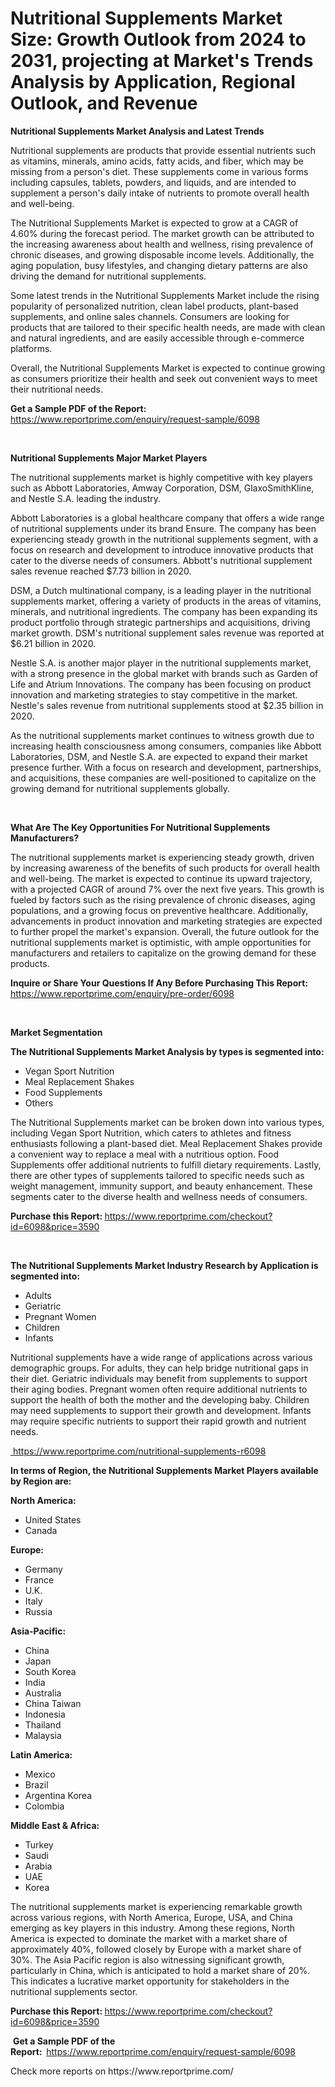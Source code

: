 <p><h1>Nutritional Supplements Market Size: Growth Outlook from 2024 to 2031, projecting at Market's Trends Analysis by Application, Regional Outlook, and Revenue</h1></p><p><strong>Nutritional Supplements Market Analysis and Latest Trends</strong></p>
<p><p>Nutritional supplements are products that provide essential nutrients such as vitamins, minerals, amino acids, fatty acids, and fiber, which may be missing from a person's diet. These supplements come in various forms including capsules, tablets, powders, and liquids, and are intended to supplement a person's daily intake of nutrients to promote overall health and well-being.</p><p>The Nutritional Supplements Market is expected to grow at a CAGR of 4.60% during the forecast period. The market growth can be attributed to the increasing awareness about health and wellness, rising prevalence of chronic diseases, and growing disposable income levels. Additionally, the aging population, busy lifestyles, and changing dietary patterns are also driving the demand for nutritional supplements.</p><p>Some latest trends in the Nutritional Supplements Market include the rising popularity of personalized nutrition, clean label products, plant-based supplements, and online sales channels. Consumers are looking for products that are tailored to their specific health needs, are made with clean and natural ingredients, and are easily accessible through e-commerce platforms.</p><p>Overall, the Nutritional Supplements Market is expected to continue growing as consumers prioritize their health and seek out convenient ways to meet their nutritional needs.</p></p>
<p><strong>Get a Sample PDF of the Report:&nbsp;</strong> <a href="https://www.reportprime.com/enquiry/request-sample/6098">https://www.reportprime.com/enquiry/request-sample/6098</a></p>
<p>&nbsp;</p>
<p><strong>Nutritional Supplements Major Market Players</strong></p>
<p><p>The nutritional supplements market is highly competitive with key players such as Abbott Laboratories, Amway Corporation, DSM, GlaxoSmithKline, and Nestle S.A. leading the industry. </p><p>Abbott Laboratories is a global healthcare company that offers a wide range of nutritional supplements under its brand Ensure. The company has been experiencing steady growth in the nutritional supplements segment, with a focus on research and development to introduce innovative products that cater to the diverse needs of consumers. Abbott's nutritional supplement sales revenue reached $7.73 billion in 2020.</p><p>DSM, a Dutch multinational company, is a leading player in the nutritional supplements market, offering a variety of products in the areas of vitamins, minerals, and nutritional ingredients. The company has been expanding its product portfolio through strategic partnerships and acquisitions, driving market growth. DSM's nutritional supplement sales revenue was reported at $6.21 billion in 2020.</p><p>Nestle S.A. is another major player in the nutritional supplements market, with a strong presence in the global market with brands such as Garden of Life and Atrium Innovations. The company has been focusing on product innovation and marketing strategies to stay competitive in the market. Nestle's sales revenue from nutritional supplements stood at $2.35 billion in 2020.</p><p>As the nutritional supplements market continues to witness growth due to increasing health consciousness among consumers, companies like Abbott Laboratories, DSM, and Nestle S.A. are expected to expand their market presence further. With a focus on research and development, partnerships, and acquisitions, these companies are well-positioned to capitalize on the growing demand for nutritional supplements globally.</p></p>
<p>&nbsp;</p>
<p><strong>What Are The Key Opportunities For Nutritional Supplements Manufacturers?</strong></p>
<p><p>The nutritional supplements market is experiencing steady growth, driven by increasing awareness of the benefits of such products for overall health and well-being. The market is expected to continue its upward trajectory, with a projected CAGR of around 7% over the next five years. This growth is fueled by factors such as the rising prevalence of chronic diseases, aging populations, and a growing focus on preventive healthcare. Additionally, advancements in product innovation and marketing strategies are expected to further propel the market's expansion. Overall, the future outlook for the nutritional supplements market is optimistic, with ample opportunities for manufacturers and retailers to capitalize on the growing demand for these products.</p></p>
<p><strong>Inquire or Share Your Questions If Any Before Purchasing This Report:</strong> <a href="https://www.reportprime.com/enquiry/pre-order/6098">https://www.reportprime.com/enquiry/pre-order/6098</a></p>
<p>&nbsp;</p>
<p><strong>Market Segmentation</strong></p>
<p><strong>The Nutritional Supplements Market Analysis by types is segmented into:</strong></p>
<p><ul><li>Vegan Sport Nutrition</li><li>Meal Replacement Shakes</li><li>Food Supplements</li><li>Others</li></ul></p>
<p><p>The Nutritional Supplements market can be broken down into various types, including Vegan Sport Nutrition, which caters to athletes and fitness enthusiasts following a plant-based diet. Meal Replacement Shakes provide a convenient way to replace a meal with a nutritious option. Food Supplements offer additional nutrients to fulfill dietary requirements. Lastly, there are other types of supplements tailored to specific needs such as weight management, immunity support, and beauty enhancement. These segments cater to the diverse health and wellness needs of consumers.</p></p>
<p><strong>Purchase this Report:&nbsp;</strong><a href="https://www.reportprime.com/checkout?id=6098&price=3590">https://www.reportprime.com/checkout?id=6098&price=3590</a></p>
<p>&nbsp;</p>
<p><strong>The Nutritional Supplements Market Industry Research by Application is segmented into:</strong></p>
<p><ul><li>Adults</li><li>Geriatric</li><li>Pregnant Women</li><li>Children</li><li>Infants</li></ul></p>
<p><p>Nutritional supplements have a wide range of applications across various demographic groups. For adults, they can help bridge nutritional gaps in their diet. Geriatric individuals may benefit from supplements to support their aging bodies. Pregnant women often require additional nutrients to support the health of both the mother and the developing baby. Children may need supplements to support their growth and development. Infants may require specific nutrients to support their rapid growth and nutrient needs.</p></p>
<p><a href="https://www.reportprime.com/nutritional-supplements-r6098">&nbsp;https://www.reportprime.com/nutritional-supplements-r6098</a></p>
<p><strong>In terms of Region, the Nutritional Supplements Market Players available by Region are:</strong></p>
<p>
    <p> <strong> North America: </strong>
        <ul>
            <li>United States</li>
            <li>Canada</li>
        </ul>
        </p> 
    <p> <strong> Europe: </strong>
        <ul>
            <li>Germany</li>
            <li>France</li>
            <li>U.K.</li>
            <li>Italy</li>
            <li>Russia</li>
        </ul>
        </p> 
    <p> <strong> Asia-Pacific: </strong>
        <ul>
            <li>China</li>
            <li>Japan</li>
            <li>South Korea</li>
            <li>India</li>
            <li>Australia</li>
            <li>China Taiwan</li>
            <li>Indonesia</li>
            <li>Thailand</li>
            <li>Malaysia</li>
        </ul>
        </p> 
    <p> <strong> Latin America: </strong>
        <ul>
            <li>Mexico</li>
            <li>Brazil</li>
            <li>Argentina Korea</li>
            <li>Colombia</li>
        </ul>
        </p> 
    <p> <strong> Middle East & Africa: </strong>
        <ul>
            <li>Turkey</li>
            <li>Saudi</li>
            <li>Arabia</li>
            <li>UAE</li>
            <li>Korea</li>
        </ul>
    </p>
    </p>
<p><p>The nutritional supplements market is experiencing remarkable growth across various regions, with North America, Europe, USA, and China emerging as key players in this industry. Among these regions, North America is expected to dominate the market with a market share of approximately 40%, followed closely by Europe with a market share of 30%. The Asia Pacific region is also witnessing significant growth, particularly in China, which is anticipated to hold a market share of 20%. This indicates a lucrative market opportunity for stakeholders in the nutritional supplements sector.</p></p>
<p><strong>Purchase this Report: </strong><a href="https://www.reportprime.com/checkout?id=6098&price=3590">https://www.reportprime.com/checkout?id=6098&price=3590</a></p>
<p>&nbsp;<strong>Get a Sample PDF of the Report:&nbsp;&nbsp;</strong><a href="https://www.reportprime.com/enquiry/request-sample/6098">https://www.reportprime.com/enquiry/request-sample/6098</a></p>
<p><strong></strong></p>
<p>Check more reports on https://www.reportprime.com/</p>